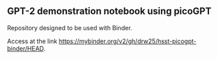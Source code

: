 ## GPT-2 demonstration notebook using picoGPT

Repository designed to be used with Binder.

Access at the link https://mybinder.org/v2/gh/drw25/hsst-picogpt-binder/HEAD.
